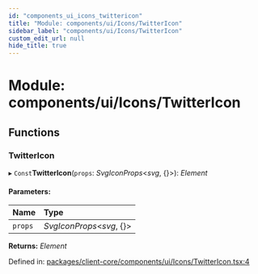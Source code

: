 ```yaml
---
id: "components_ui_icons_twittericon"
title: "Module: components/ui/Icons/TwitterIcon"
sidebar_label: "components/ui/Icons/TwitterIcon"
custom_edit_url: null
hide_title: true
---
```


# Module: components/ui/Icons/TwitterIcon

## Functions

### TwitterIcon

▸ `Const`**TwitterIcon**(`props`: *SvgIconProps*<*svg*, {}\>): *Element*

#### Parameters:

Name | Type |
:------ | :------ |
`props` | *SvgIconProps*<*svg*, {}\> |

**Returns:** *Element*

Defined in: [packages/client-core/components/ui/Icons/TwitterIcon.tsx:4](https://github.com/xr3ngine/xr3ngine/blob/56376a778/packages/client-core/components/ui/Icons/TwitterIcon.tsx#L4)
